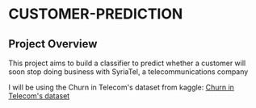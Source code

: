 # CUSTOMER-PREDICTION

## Project Overview
This project aims to build a classifier to predict whether a customer will soon stop doing business with SyriaTel, a telecommunications company 

I will be using the Churn in Telecom's dataset from kaggle:  [Churn in Telecom's dataset](https://www.kaggle.com/datasets/becksddf/churn-in-telecoms-dataset)

